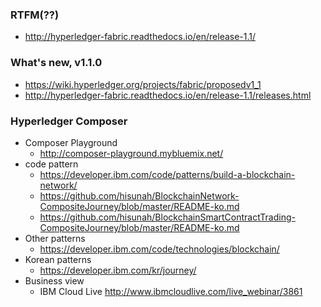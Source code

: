 ### RTFM(??)
  * http://hyperledger-fabric.readthedocs.io/en/release-1.1/
  
### What's new, v1.1.0
  * https://wiki.hyperledger.org/projects/fabric/proposedv1_1
  * http://hyperledger-fabric.readthedocs.io/en/release-1.1/releases.html

### Hyperledger Composer
  * Composer Playground
    - http://composer-playground.mybluemix.net/
  * code pattern
    - https://developer.ibm.com/code/patterns/build-a-blockchain-network/
    - https://github.com/hisunah/BlockchainNetwork-CompositeJourney/blob/master/README-ko.md
    - https://github.com/hisunah/BlockchainSmartContractTrading-CompositeJourney/blob/master/README-ko.md
  * Other patterns
    - https://developer.ibm.com/code/technologies/blockchain/
  * Korean patterns
    - https://developer.ibm.com/kr/journey/
  * Business view
    - IBM Cloud Live http://www.ibmcloudlive.com/live_webinar/3861
